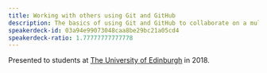 ```yaml
---
title: Working with others using Git and GitHub
description: The basics of using Git and GitHub to collaborate on a multi-person software project.
speakerdeck-id: 03a94e99073048caa8be29bc21a05cd4
speakerdeck-ratio: 1.77777777777778
---
```

Presented to students at [The University of Edinburgh](https://www.ed.ac.uk) in 2018.

